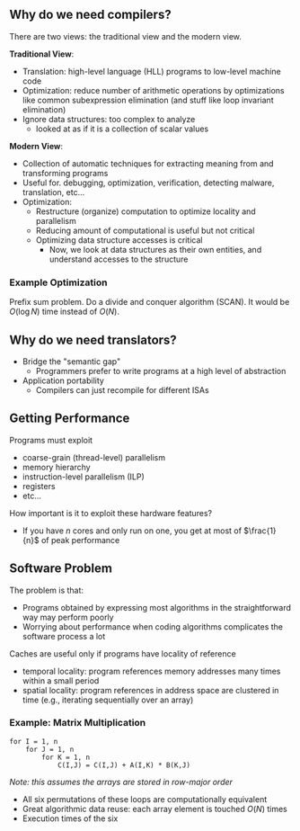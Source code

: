 ## Why do we need compilers?

There are two views: the traditional view and the modern view.

**Traditional View**:
- Translation: high-level language (HLL) programs to low-level machine code
- Optimization: reduce number of arithmetic operations by optimizations like common subexpression elimination (and stuff like loop invariant elimination)
- Ignore data structures: too complex to analyze
	- looked at as if it is a collection of scalar values

**Modern View**:
- Collection of automatic techniques for extracting meaning from and transforming programs
- Useful for. debugging, optimization, verification, detecting malware, translation, etc...
- Optimization:
	- Restructure (organize) computation to optimize locality and parallelism
	- Reducing amount of computational is useful but not critical
	- Optimizing data structure accesses is critical
		- Now, we look at data structures as their own entities, and understand accesses to the structure

### Example Optimization

Prefix sum problem. Do a divide and conquer algorithm (SCAN). It would be $O(\log N)$ time instead of $O(N)$.

## Why do we need translators?

- Bridge the "semantic gap"
	- Programmers prefer to write programs at a high level of abstraction
- Application portability
	- Compilers can just recompile for different ISAs

## Getting Performance

Programs must exploit 
- coarse-grain (thread-level) parallelism
- memory hierarchy
- instruction-level parallelism (ILP)
- registers
- etc...

How important is it to exploit these hardware features?
- If you have $n$ cores and only run on one, you get at most of $\frac{1}{n}$ of peak performance

## Software Problem

The problem is that:
- Programs obtained by expressing most algorithms in the straightforward way may perform poorly
- Worrying about performance when coding algorithms complicates the software process a lot

Caches are useful only if programs have locality of reference
- temporal locality: program references memory addresses many times within a small period
- spatial locality: program references in address space are clustered in time (e.g., iterating sequentially over an array)

### Example: Matrix Multiplication

```pseudocode
for I = 1, n
	for J = 1, n
		for K = 1, n
			C(I,J) = C(I,J) + A(I,K) * B(K,J)
```

*Note: this assumes the arrays are stored in row-major order*

- All six permutations of these loops are computationally equivalent
- Great algorithmic data reuse: each array element is touched $O(N)$ times
- Execution times of the six 